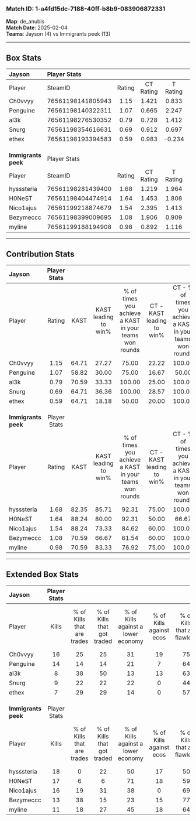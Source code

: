 ### Match ID: 1-a4fd15dc-7188-40ff-b8b9-083906872331  
**Map**: de_anubis  
**Match Date**: 2025-02-04  
**Teams**: Jayson (4) vs Immigrants peek (13)  

---  

## Box Stats  

| **Jayson**          | Player Stats      |        |           |          |       |       |       |         |        |      |     |
| :- | :- | :-: | :-: | :-: | :-: | :-: | :-: | :-: | :-: | :-: | :-: |
| Player              | SteamID           | Rating | CT Rating | T Rating | KAST  |  ADR  | Kills | Assists | Deaths | K/D  | HS% |
| Ch0vvyy             | 76561198141805943 |  1.15  |   1.421   |  0.833   | 64.71 | 92.1  |  16   |    1    |   16   | 1.00 | 25  |
| Penguine            | 76561198140322311 |  1.07  |   0.665   |  2.247   | 58.82 | 100.5 |  14   |    2    |   15   | 0.93 | 57  |
| al3k                | 76561198276530352 |  0.79  |   0.728   |  1.412   | 70.59 | 67.5  |   8   |    5    |   14   | 0.57 | 62  |
| Snurg               | 76561198354616631 |  0.69  |   0.912   |  0.697   | 64.71 | 42.4  |   9   |    0    |   14   | 0.64 | 66  |
| ethex               | 76561198193394583 |  0.59  |   0.983   |  -0.234  | 64.71 | 56.8  |   7   |    4    |   16   | 0.44 | 71  |
|                     |                   |        |           |          |       |       |       |         |        |      |     |
|                     |                   |        |           |          |       |       |       |         |        |      |     |
|                     |                   |        |           |          |       |       |       |         |        |      |     |
| **Immigrants peek** | Player Stats      |        |           |          |       |       |       |         |        |      |     |
| Player              | SteamID           | Rating | CT Rating | T Rating | KAST  |  ADR  | Kills | Assists | Deaths | K/D  | HS% |
| hysssteria          | 76561198281439400 |  1.68  |   1.219   |  1.964   | 82.35 | 125.7 |  18   |    8    |   11   | 1.64 | 61  |
| H0NeST              | 76561198404474914 |  1.64  |   1.453   |  1.808   | 88.24 | 105.8 |  17   |    7    |   10   | 1.70 | 58  |
| Nico1ajus           | 76561199218874679 |  1.54  |   2.395   |  1.413   | 88.24 | 90.0  |  16   |    3    |   9    | 1.78 | 62  |
| Bezymeccc           | 76561198399009695 |  1.08  |   1.906   |  0.909   | 70.59 | 73.2  |  13   |    2    |   13   | 1.00 | 61  |
| myline              | 76561199188194908 |  0.98  |   0.892   |  1.116   | 70.59 | 56.8  |  11   |    2    |   11   | 1.00 | 27  |
---  

## Contribution Stats  

| **Jayson**          | Player Stats |       |                      |                                                        |                           |                                                             |                          |                                                            |
| :- | :-: | :-: | :-: | :-: | :-: | :-: | :-: | :-: |
| Player              |    Rating    | KAST  | KAST leading to win% | % of times you achieve a KAST in your teams won rounds | CT - KAST leading to win% | CT - % of times you achieve a KAST in your teams won rounds | T - KAST leading to win% | T - % of times you achieve a KAST in your teams won rounds |
| Ch0vvyy             |     1.15     | 64.71 |        27.27         |                         75.00                          |           22.22           |                           100.00                            |          50.00           |                           50.00                            |
| Penguine            |     1.07     | 58.82 |        30.00         |                         75.00                          |           16.67           |                            50.00                            |          50.00           |                           100.00                           |
| al3k                |     0.79     | 70.59 |        33.33         |                         100.00                         |           25.00           |                           100.00                            |          50.00           |                           100.00                           |
| Snurg               |     0.69     | 64.71 |        36.36         |                         100.00                         |           28.57           |                           100.00                            |          50.00           |                           100.00                           |
| ethex               |     0.59     | 64.71 |        18.18         |                         50.00                          |           20.00           |                           100.00                            |           0.00           |                            0.00                            |
|                     |              |       |                      |                                                        |                           |                                                             |                          |                                                            |
|                     |              |       |                      |                                                        |                           |                                                             |                          |                                                            |
|                     |              |       |                      |                                                        |                           |                                                             |                          |                                                            |
| **Immigrants peek** | Player Stats |       |                      |                                                        |                           |                                                             |                          |                                                            |
| Player              |    Rating    | KAST  | KAST leading to win% | % of times you achieve a KAST in your teams won rounds | CT - KAST leading to win% | CT - % of times you achieve a KAST in your teams won rounds | T - KAST leading to win% | T - % of times you achieve a KAST in your teams won rounds |
| hysssteria          |     1.68     | 82.35 |        85.71         |                         92.31                          |           75.00           |                           100.00                            |          90.00           |                           90.00                            |
| H0NeST              |     1.64     | 88.24 |        80.00         |                         92.31                          |           50.00           |                            66.67                            |          90.91           |                           100.00                           |
| Nico1ajus           |     1.54     | 88.24 |        73.33         |                         84.62                          |           60.00           |                           100.00                            |          80.00           |                           80.00                            |
| Bezymeccc           |     1.08     | 70.59 |        66.67         |                         61.54                          |           60.00           |                           100.00                            |          71.43           |                           50.00                            |
| myline              |     0.98     | 70.59 |        83.33         |                         76.92                          |           75.00           |                           100.00                            |          87.50           |                           70.00                            |
---  

## Extended Box Stats  

| **Jayson**          | Player Stats |                            |                            |                                    |                         |                              |                                 |        |                             |                                     |                          |                               |                            |
| :- | :-: | :-: | :-: | :-: | :-: | :-: | :-: | :-: | :-: | :-: | :-: | :-: | :-: |
| Player              |    Kills     | % of Kills that are trades | % of Kills that got traded | % of Kills against a lower economy | % of Kills against ecos | % of Kills that are flawless | % of Kills that are close duels | Deaths | % of Deaths that get traded | % of Deaths against a lower economy | % of Deaths against ecos | % of Deaths that are flawless | % of Deaths that are close |
| Ch0vvyy             |      16      |             25             |             25             |                 31                 |           19            |              75              |                0                |   16   |             19              |                 25                  |            6             |              75               |             0              |
| Penguine            |      14      |             14             |             14             |                 21                 |            7            |              64              |                7                |   15   |             13              |                 27                  |            7             |              53               |             7              |
| al3k                |      8       |             38             |             50             |                 13                 |           13            |              63              |                0                |   14   |             29              |                 14                  |            0             |              57               |             0              |
| Snurg               |      9       |             22             |             22             |                 22                 |            0            |              44              |                0                |   14   |             36              |                 14                  |            0             |              79               |             0              |
| ethex               |      7       |             29             |             29             |                 14                 |            0            |              57              |                0                |   16   |              6              |                 25                  |            6             |              50               |             0              |
|                     |              |                            |                            |                                    |                         |                              |                                 |        |                             |                                     |                          |                               |                            |
|                     |              |                            |                            |                                    |                         |                              |                                 |        |                             |                                     |                          |                               |                            |
|                     |              |                            |                            |                                    |                         |                              |                                 |        |                             |                                     |                          |                               |                            |
| **Immigrants peek** | Player Stats |                            |                            |                                    |                         |                              |                                 |        |                             |                                     |                          |                               |                            |
| Player              |    Kills     | % of Kills that are trades | % of Kills that got traded | % of Kills against a lower economy | % of Kills against ecos | % of Kills that are flawless | % of Kills that are close duels | Deaths | % of Deaths that get traded | % of Deaths against a lower economy | % of Deaths against ecos | % of Deaths that are flawless | % of Deaths that are close |
| hysssteria          |      18      |             0              |             22             |                 50                 |           17            |              50              |                0                |   11   |             18              |                 45                  |            18            |              45               |             9              |
| H0NeST              |      17      |             6              |             6              |                 71                 |           18            |              59              |                6                |   10   |             20              |                 30                  |            10            |              50               |             0              |
| Nico1ajus           |      16      |             19             |             31             |                 38                 |            0            |              69              |                0                |   9    |             56              |                 33                  |            11            |              78               |             0              |
| Bezymeccc           |      13      |             38             |             15             |                 23                 |           15            |              77              |                0                |   13   |             23              |                 46                  |            8             |              62               |             0              |
| myline              |      11      |             18             |             27             |                 45                 |           18            |              64              |                0                |   11   |             18              |                 27                  |            0             |              82               |             0              |
